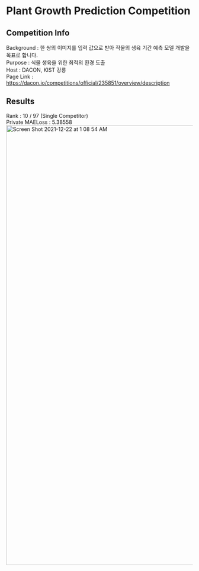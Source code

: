 # Plant Growth Prediction Competition

  
## Competition Info
Background : 한 쌍의 이미지를 입력 값으로 받아 작물의 생육 기간 예측 모델 개발을 목표로 합니다.  
Purpose : 식물 생육을 위한 최적의 환경 도출  
Host : DACON, KIST 강릉  
Page Link : https://dacon.io/competitions/official/235851/overview/description  



## Results
Rank : 10 / 97 (Single Competitor)  
Private MAELoss : 5.38558  
<img width="1188" alt="Screen Shot 2021-12-22 at 1 08 54 AM" src="https://user-images.githubusercontent.com/80743307/146962249-1a943c5a-e3fb-4151-bc78-e09e5f18110e.png">




#


